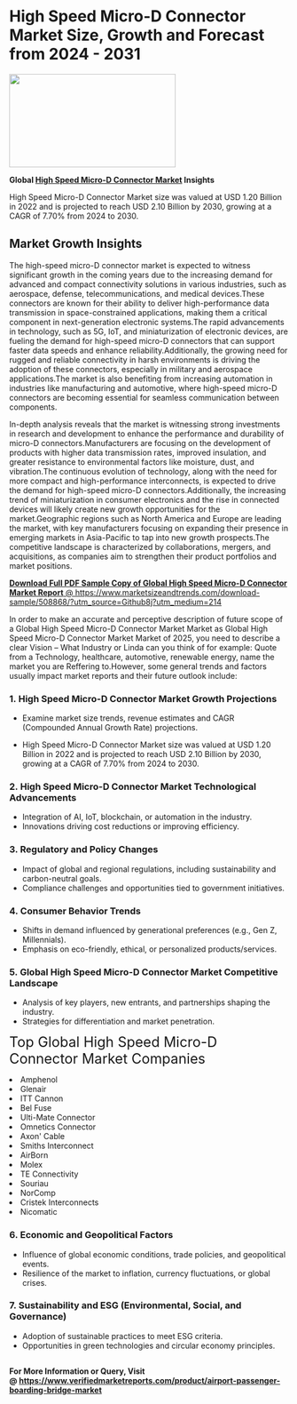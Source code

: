<H1>High Speed Micro-D Connector Market Size, Growth and Forecast from 2024 - 2031</H1><img class="aligncenter size-medium wp-image-584254" src="https://thirdeyenews.in/wp-content/uploads/2024/09/Global-Market-Research-300x168.jpeg" alt="" width="300" height="168" /><p><strong>Global&nbsp;<a href="https://www.marketsizeandtrends.com/download-sample/508868/?utm_source=Github8j?utm_medium=214">High Speed Micro-D Connector Market</a> Insights</strong></p><p>High Speed Micro-D Connector Market size was valued at USD 1.20 Billion in 2022 and is projected to reach USD 2.10 Billion by 2030, growing at a CAGR of 7.70% from 2024 to 2030.</p><p><h2>Market Growth Insights</h2> <p>The high-speed micro-D connector market is expected to witness significant growth in the coming years due to the increasing demand for advanced and compact connectivity solutions in various industries, such as aerospace, defense, telecommunications, and medical devices.These connectors are known for their ability to deliver high-performance data transmission in space-constrained applications, making them a critical component in next-generation electronic systems.The rapid advancements in technology, such as 5G, IoT, and miniaturization of electronic devices, are fueling the demand for high-speed micro-D connectors that can support faster data speeds and enhance reliability.Additionally, the growing need for rugged and reliable connectivity in harsh environments is driving the adoption of these connectors, especially in military and aerospace applications.The market is also benefiting from increasing automation in industries like manufacturing and automotive, where high-speed micro-D connectors are becoming essential for seamless communication between components.</p> <p><a href="#"></a></p> <p>In-depth analysis reveals that the market is witnessing strong investments in research and development to enhance the performance and durability of micro-D connectors.Manufacturers are focusing on the development of products with higher data transmission rates, improved insulation, and greater resistance to environmental factors like moisture, dust, and vibration.The continuous evolution of technology, along with the need for more compact and high-performance interconnects, is expected to drive the demand for high-speed micro-D connectors.Additionally, the increasing trend of miniaturization in consumer electronics and the rise in connected devices will likely create new growth opportunities for the market.Geographic regions such as North America and Europe are leading the market, with key manufacturers focusing on expanding their presence in emerging markets in Asia-Pacific to tap into new growth prospects.The competitive landscape is characterized by collaborations, mergers, and acquisitions, as companies aim to strengthen their product portfolios and market positions.</p> <p><a href="#"></p><p><span class=""><strong>Download Full PDF Sample Copy of Global High Speed Micro-D Connector Market Report</strong> @ <a href="https://www.marketsizeandtrends.com/download-sample/508868/?utm_source=Github8j?utm_medium=214" target="_blank">https://www.marketsizeandtrends.com/download-sample/508868/?utm_source=Github8j?utm_medium=214</a></span></p><p>In order to make an accurate and perceptive description of future scope of a Global&nbsp;High Speed Micro-D Connector Market Market as Global&nbsp;High Speed Micro-D Connector Market Market of 2025, you need to describe a clear Vision &ndash; What Industry or Linda can you think of for example: Quote from a Technology, healthcare, automotive, renewable energy, name the market you are Reffering to.However, some general trends and factors usually impact market reports and their future outlook include:</p><h3>1.&nbsp;<strong>High Speed Micro-D Connector Market Growth Projections</strong></h3><ul><li>Examine market size trends, revenue estimates and CAGR (Compounded Annual Growth Rate) projections.</li><li><p>High Speed Micro-D Connector Market size was valued at USD 1.20 Billion in 2022 and is projected to reach USD 2.10 Billion by 2030, growing at a CAGR of 7.70% from 2024 to 2030.</p></li></ul><h3>2.&nbsp;<strong>High Speed Micro-D Connector Market Technological Advancements</strong></h3><ul><li>Integration of AI, IoT, blockchain, or automation in the industry.</li><li>Innovations driving cost reductions or improving efficiency.</li></ul><h3>3.&nbsp;<strong>Regulatory and Policy Changes</strong></h3><ul><li>Impact of global and regional regulations, including sustainability and carbon-neutral goals.</li><li>Compliance challenges and opportunities tied to government initiatives.</li></ul><h3>4.&nbsp;<strong>Consumer Behavior Trends</strong></h3><ul><li>Shifts in demand influenced by generational preferences (e.g., Gen Z, Millennials).</li><li>Emphasis on eco-friendly, ethical, or personalized products/services.</li></ul><h3>5.&nbsp;<strong>Global High Speed Micro-D Connector Market Competitive Landscape</strong></h3><ul><li>Analysis of key players, new entrants, and partnerships shaping the industry.</li><li>Strategies for differentiation and market penetration.</li></ul><p data-pm-slice="1 1 []"><span style="color: inherit; font-family: inherit; font-size: 25px;">Top Global High Speed Micro-D Connector Market Companies</span></p><div class="" data-test-id=""><p><li>Amphenol</li><li> Glenair</li><li> ITT Cannon</li><li> Bel Fuse</li><li> Ulti-Mate Connector</li><li> Omnetics Connector</li><li> Axon' Cable</li><li> Smiths Interconnect</li><li> AirBorn</li><li> Molex</li><li> TE Connectivity</li><li> Souriau</li><li> NorComp</li><li> Cristek Interconnects</li><li> Nicomatic</li></p></div><h3>6.&nbsp;<strong>Economic and Geopolitical Factors</strong></h3><ul><li>Influence of global economic conditions, trade policies, and geopolitical events.</li><li>Resilience of the market to inflation, currency fluctuations, or global crises.</li></ul><h3>7.&nbsp;<strong>Sustainability and ESG (Environmental, Social, and Governance)</strong></h3><ul><li>Adoption of sustainable practices to meet ESG criteria.</li><li>Opportunities in green technologies and circular economy principles.</li></ul><h2><strong style="font-size: 14px;">For More Information or Query, Visit @&nbsp;</strong><a style="background-color: #ffffff; font-size: 14px;" href="https://www.marketsizeandtrends.com/report/high-speed-micro-d-connector-market/" target="_blank">https://www.verifiedmarketreports.com/product/airport-passenger-boarding-bridge-market</a></h2>